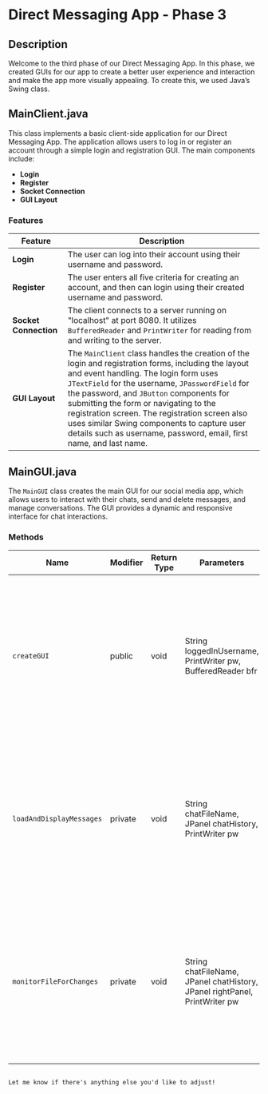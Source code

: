 
# Direct Messaging App - Phase 3

## Description

Welcome to the third phase of our Direct Messaging App. In this phase, we created GUIs for our app to create a better user experience and interaction and make the app more visually appealing. To create this, we used Java’s Swing class.

## MainClient.java

This class implements a basic client-side application for our Direct Messaging App. The application allows users to log in or register an account through a simple login and registration GUI. The main components include:

- **Login**
- **Register**
- **Socket Connection**
- **GUI Layout**

### Features

| Feature                | Description                                                                                       |
|------------------------|---------------------------------------------------------------------------------------------------|
| **Login**              | The user can log into their account using their username and password.                            |
| **Register**           | The user enters all five criteria for creating an account, and then can login using their created username and password. |
| **Socket Connection**  | The client connects to a server running on "localhost" at port 8080. It utilizes `BufferedReader` and `PrintWriter` for reading from and writing to the server. |
| **GUI Layout**         | The `MainClient` class handles the creation of the login and registration forms, including the layout and event handling. The login form uses `JTextField` for the username, `JPasswordField` for the password, and `JButton` components for submitting the form or navigating to the registration screen. The registration screen also uses similar Swing components to capture user details such as username, password, email, first name, and last name. |

## MainGUI.java

The `MainGUI` class creates the main GUI for our social media app, which allows users to interact with their chats, send and delete messages, and manage conversations. The GUI provides a dynamic and responsive interface for chat interactions.

### Methods

| Name                   | Modifier | Return Type | Parameters                                      | Description                                                                                       |
|------------------------|----------|-------------|-------------------------------------------------|---------------------------------------------------------------------------------------------------|
| `createGUI`            | public   | void        | String loggedInUsername, PrintWriter pw, BufferedReader bfr | Creates the user interface, initializes the three panels, loads chat data, and sets up the necessary components for chats, message sending, and user navigation. |
| `loadAndDisplayMessages` | private  | void        | String chatFileName, JPanel chatHistory, PrintWriter pw | Loads messages from the specified chat file and displays them in the right panel. Each message is displayed as a button and includes an option to delete it. |
| `monitorFileForChanges` | private  | void        | String chatFileName, JPanel chatHistory, JPanel rightPanel, PrintWriter pw | A thread that constantly monitors the chat file for new messages or deleted messages. When the file is updated, it refreshes the chat history in the GUI. |

```

Let me know if there's anything else you'd like to adjust!
